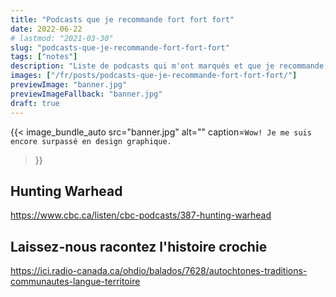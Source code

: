 ```yaml
---
title: "Podcasts que je recommande fort fort fort"
date: 2022-06-22
# lastmod: "2021-03-30"
slug: "podcasts-que-je-recommande-fort-fort-fort"
tags: ["notes"]
description: "Liste de podcasts qui m'ont marqués et que je recommande, fort fort fort."
images: ["/fr/posts/podcasts-que-je-recommande-fort-fort-fort/"]
previewImage: "banner.jpg"
previewImageFallback: "banner.jpg"
draft: true
---
```


{{< image_bundle_auto
  src="banner.jpg"
  alt=""
  caption=`Wow! Je me suis encore surpassé en design graphique.`
>}}

## Hunting Warhead

https://www.cbc.ca/listen/cbc-podcasts/387-hunting-warhead

## Laissez-nous racontez l'histoire crochie

https://ici.radio-canada.ca/ohdio/balados/7628/autochtones-traditions-communautes-langue-territoire